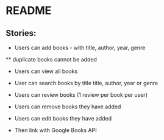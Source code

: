 # README

<!-- This README would normally document whatever steps are necessary to get the
application up and running.

Things you may want to cover:

* Ruby version

* System dependencies

* Configuration

* Database creation

* Database initialization

* How to run the test suite

* Services (job queues, cache servers, search engines, etc.)

* Deployment instructions

* ... -->

## Stories:

* Users can add books - with title, author, year, genre

** duplicate books cannot be added

* Users can view all books

* User can search books by title title, author, year or genre

* Users can review books (1 review per book per user)

* Users can remove books they have added

* Users can edit books they have added

* Then link with Google Books API
